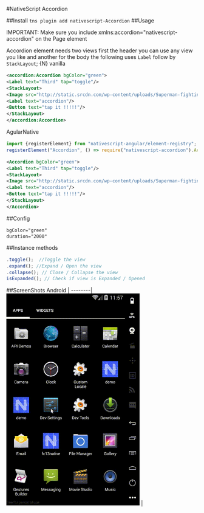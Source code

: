 #NativeScript Accordion

##Install
`tns plugin add nativescript-Accordion`
##Usage

IMPORTANT: Make sure you include xmlns:accordion="nativescript-accordion" on the Page element

Accordion element needs two views first the header you can use any view you like and another for the body
the following uses `Label` follow by `StackLayout`;
{N} vanilla

```xml
<accordion:Accordion bgColor="green">
<Label text="Third" tap="toggle"/>
<StackLayout>
<Image src="http://static.srcdn.com/wp-content/uploads/Superman-fighting-Goku.jpg"/>
<Label text="accordion"/>
<Button text="tap it !!!!!"/>
</StackLayout>
</accordion:Accordion>
```

AgularNative

```js
import {registerElement} from "nativescript-angular/element-registry";
registerElement("Accordion", () => require("nativescript-accordion").Accordion);
```

```xml
<Accordion bgColor="green">
<Label text="Third" tap="toggle"/>
<StackLayout>
<Image src="http://static.srcdn.com/wp-content/uploads/Superman-fighting-Goku.jpg"/>
<Label text="accordion"/>
<Button text="tap it !!!!!"/>
</StackLayout>
</Accordion>
```

##Config
```
bgColor="green"
duration="2000"
```

##Instance methods
```js
.toggle();  //Toggle the view
.expand(); //Expand / Open the view
.collapse(); // Close / Collapse the view
isExpanded(); // Check if view is Expanded / Opened
```

##ScreenShots
Android |
--------|
![SS](ss/android.gif?raw=true) |